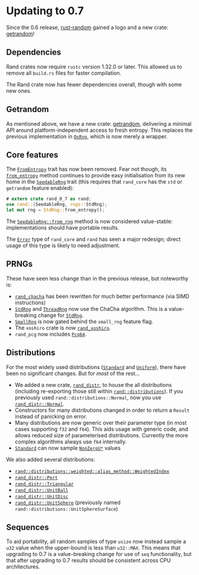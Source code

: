 # Updating to 0.7

Since the 0.6 release, [rust-random](https://github.com/rust-random)
gained a logo and a new crate: [getrandom]!

## Dependencies

Rand crates now require `rustc` version 1.32.0 or later.
This allowed us to remove all `build.rs` files for faster compilation.

The Rand crate now has fewer dependencies overall, though
with some new ones.

## Getrandom

As mentioned above, we have a new crate: [getrandom], delivering a minimal API
around platform-independent access to fresh entropy. This replaces the previous
implementation in [`OsRng`], which is now merely a wrapper.

## Core features

The [`FromEntropy`] trait has now been removed. Fear not though, its
[`from_entropy`] method continues to provide easy initialisation from its new
home in the [`SeedableRng`] trait (this requires that `rand_core` has the `std`
or `getrandom` feature enabled):
```rust
# extern crate rand_0_7 as rand;
use rand::{SeedableRng, rngs::StdRng};
let mut rng = StdRng::from_entropy();
```

The [`SeedableRng::from_rng`] method is now considered value-stable:
implementations should have portable results.

The [`Error`] type of `rand_core` and `rand` has seen a major redesign; direct
usage of this type is likely to need adjustment.

## PRNGs

These have seen less change than in the previous release, but noteworthy is:

-   [`rand_chacha`](https://crates.io/crates/rand_chacha) has been rewritten
    for much better performance (via SIMD instructions)
-   [`StdRng`] and [`ThreadRng`] now use the ChaCha algorithm. This is a
    value-breaking change for [`StdRng`].
-   [`SmallRng`] is now gated behind the `small_rng` feature flag.
-   The `xoshiro` crate is now [`rand_xoshiro`](https://crates.io/crates/rand_xoshiro).
-   `rand_pcg` now includes [`Pcg64`].

## Distributions

For the most widely used distributions ([`Standard`] and [`Uniform`]), there have
been no significant changes. But for *most* of the rest...

-   We added a new crate, [`rand_distr`], to house the all distributions
    (including re-exporting those still within [`rand::distributions`]). If you
    previously used `rand::distributions::Normal`, now you use
    [`rand_distr::Normal`].
-   Constructors for many distributions changed in order to return a `Result`
    instead of panicking on error.
-   Many distributions are now generic over their parameter type (in most cases
    supporting `f32` and `f64`). This aids usage with generic code, and allows
    reduced size of parameterised distributions. Currently the more complex
    algorithms always use `f64` internally.
-   [`Standard`] can now sample [`NonZeroU*`] values

We also added several distributions:

-   [`rand::distributions::weighted::alias_method::WeightedIndex`]
-   [`rand_distr::Pert`]
-   [`rand_distr::Triangular`]
-   [`rand_distr::UnitBall`]
-   [`rand_distr::UnitDisc`]
-   [`rand_distr::UnitSphere`] (previously named `rand::distributions::UnitSphereSurface`)


## Sequences

To aid portability, all random samples of type `usize` now instead sample a
`u32` value when the upper-bound is less than `u32::MAX`. This means that
upgrading to 0.7 is a value-breaking change for use of `seq` functionality, but
that after upgrading to 0.7 results should be consistent across CPU
architectures.


[`from_entropy`]: https://docs.rs/rand/latest/rand/trait.SeedableRng.html#method.from_entropy
[`SeedableRng::from_rng`]: https://docs.rs/rand/latest/rand/trait.SeedableRng.html#method.from_rng
[`SmallRng`]: https://docs.rs/rand/latest/rand/rngs/struct.SmallRng.html
[`StdRng`]: https://docs.rs/rand/latest/rand/rngs/struct.StdRng.html
[`ThreadRng`]: https://docs.rs/rand/latest/rand/rngs/struct.ThreadRng.html
[`Pcg64`]: https://docs.rs/rand_pcg/latest/rand_pcg/type.Pcg64.html
[`rand::distributions::weighted::alias_method::WeightedIndex`]: https://docs.rs/rand/0.7/rand/distributions/weighted/alias_method/struct.WeightedIndex.html
[getrandom]: https://github.com/rust-random/getrandom
[`FromEntropy`]: https://docs.rs/rand/0.6.0/rand/trait.FromEntropy.html
[`SeedableRng`]: https://docs.rs/rand/latest/rand/trait.SeedableRng.html
[`Error`]: https://docs.rs/rand_core/latest/rand_core/struct.Error.html
[`Standard`]: https://docs.rs/rand/latest/rand/distributions/struct.Standard.html
[`Uniform`]: https://docs.rs/rand/latest/rand/distributions/struct.Uniform.html
[`rand::distributions`]: https://docs.rs/rand/latest/rand/distributions/
[`rand_distr`]: https://docs.rs/rand_distr/
[`rand_distr::Normal`]: https://docs.rs/rand_distr/latest/rand_distr/struct.Normal.html
[`NonZeroU*`]: https://doc.rust-lang.org/std/num/https://docs.rs/rand_chacha/latest/rand_chacha/
[`rand_distr::Pert`]: https://docs.rs/rand_distr/latest/rand_distr/struct.Pert.html
[`rand_distr::Triangular`]: https://docs.rs/rand_distr/latest/rand_distr/struct.Triangular.html
[`rand_distr::UnitBall`]: https://docs.rs/rand_distr/latest/rand_distr/struct.UnitBall.html
[`rand_distr::UnitDisc`]: https://docs.rs/rand_distr/latest/rand_distr/struct.UnitDisc.html
[`rand_distr::UnitSphere`]: https://docs.rs/rand_distr/latest/rand_distr/struct.UnitSphere.html
[`OsRng`]: https://docs.rs/rand_core/latest/rand_core/struct.OsRng.html
